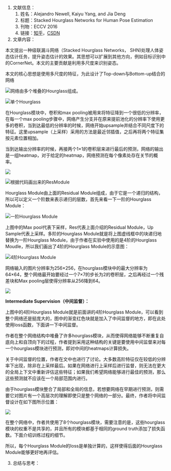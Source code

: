1. 文献信息：
    1. 姓名：Alejandro Newell, Kaiyu Yang, and Jia Deng
    2. 标题：Stacked Hourglass Networks for Human Pose Estimation
    3. 刊物：ECCV 2016
    4. 链接：[知乎](https://zhuanlan.zhihu.com/p/45002720)，[CSDN](https://blog.csdn.net/qq_19784349/article/details/112524305)
2. 文章内容：

本文提出一种级联漏斗网络（Stacked Hourglass Networks， SHN)处理人体姿态估计任务，提升姿态估计的效果。其思想可以扩展到其他方向，例如目标识别中的CornerNet。本文的主要贡献是利用多尺度来识别姿态。

本文的核心思想是使用多尺度的特征，为此设计了<font style="color:rgb(18, 18, 18);">Top-down与Bottom-up结合的网络</font>

![网络由多个堆叠的Hourglass组成。](https://cdn.nlark.com/yuque/0/2022/png/29307286/1668520496316-a4af4295-675f-4008-94fa-098273bc54a7.png)





![单个Hourglass](https://cdn.nlark.com/yuque/0/2022/png/29307286/1668520813634-e4021306-ef86-4b1d-9112-a411b133da60.png)

在Hourglass模块中，卷积和max pooling被用来将特征降到一个很低的分辨率，在每一个<font style="color:rgb(18, 18, 18);">max pooling步骤中，网络产生分支并在原来提前池化的分辨率下使用更多的卷积，当到达最低的分辨率的时候，网络开始upsample并结合不同尺度下的特征。这里upsample（上采样）采用的方法是最近邻插值，之后再将两个特征集按元素位置相加。</font>

<font style="color:rgb(18, 18, 18);">当到达输出分辨率的时候，再接两个1×1的卷积层来进行最后的预测，网络的输出是一组heatmap，对于给定的heatmap，网络预测在每个像素处存在关节的概率。</font>

![](https://cdn.nlark.com/yuque/0/2022/png/29307286/1668607651790-a29020ba-9765-4046-9032-a3d89e9e8280.png)

![根据代码画出来的ResModule](https://cdn.nlark.com/yuque/0/2022/png/29307286/1668608544997-2814fd65-3e3d-4992-822a-2b89e5b294a5.png)



<font style="color:rgb(18, 18, 18);">Hourglass Module由上面的Residual Module组成，由于它是一个递归的结构，所以可以定义一个阶数来表示递归的层数，首先来看一下一阶的Hourglass Module：</font>

![一阶Hourglass Module](https://cdn.nlark.com/yuque/0/2022/png/29307286/1668609458914-e19afcdb-a24b-4a13-8027-744e21cb93b5.png)

<font style="color:rgb(18, 18, 18);">上图中的Max pool代表下采样，Res代表上面介绍的Residual Module，Up Sample代表上采样。多阶的Hourglass Module就是将上图虚线框中的块递归地替换为一阶Hourglass Module，由于作者在实验中使用的是4阶的Hourglass Moudle，所以我们画出了4阶的Hourglass Module的示意图：</font>

![4阶Hourglass Module](https://cdn.nlark.com/yuque/0/2022/png/29307286/1668609585306-955d8c44-d0ff-4afd-a9a5-9eb1d6dd313a.png)

<font style="color:rgb(18, 18, 18);"></font>

<font style="color:rgb(18, 18, 18);"></font>

<font style="color:rgb(18, 18, 18);">网络输入的图片分辨率为256×256，在hourglass模块中的最大分辨率为64×64，整个网络最开始要经过一个7×7的步长为2的卷积层，之后再经过一个残差块和Max pooling层使得分辨率从256降到64。</font>

![](https://cdn.nlark.com/yuque/0/2022/png/29307286/1668611295186-d6d07818-d5b6-4944-b710-a5b7ffa7ad61.png)

<font style="color:rgb(18, 18, 18);"></font>

**Intermediate Supervision（中间监督）：**

<font style="color:rgb(18, 18, 18);">上图中的4阶Hourglass Module就是前面讲的4阶Hourglass Module，可以看到整个网络还是挺庞大的，图中的渐变红色块就是加入了中间监督的地方，即在此处使用loss函数，下面讲一下中间监督。</font>

<font style="color:rgb(18, 18, 18);">作者在整个网络结构中堆叠了许多hourglass模块，从而使得网络能够不断重复自底向上和自顶向下的过程，作者提到采用这种结构的关键是要使用中间监督来对每一个hourglass模块进行预测，即对中间的heatmaps计算损失。</font>

<font style="color:rgb(18, 18, 18);">关于中间监督的位置，作者在文中也进行了讨论。大多数高阶特征仅在较低的分辨率下出现，除非在上采样最后。如果在网络进行上采样后进行监督，则无法在更大的全局上下文中重新评估这些特征；如果我们希望网络能够进行最佳的预测，那么这些预测就不应该在一个局部范围内进行。</font>

<font style="color:rgb(18, 18, 18);">由于hourglass模块整合了局部和全局的信息，若想要网络在早期进行预测，则需要它对图片有一个高层次的理解即使只是整个网络的一部分。最终，作者将中间监督设计在如下图所示位置：</font>

![](https://cdn.nlark.com/yuque/0/2022/png/29307286/1668611913536-b2cbc62d-2c12-45e1-82b8-3fee35c5d357.png)

<font style="color:rgb(18, 18, 18);"></font>

<font style="color:rgb(18, 18, 18);">在整个网络中，作者共使用了8个hourglass模块，需要注意的是，这些hourglass模块的权重不是共享的，并且所有的模块都基于相同的ground truth添加了损失函数。下面介绍训练过程的细节。</font>

<font style="color:rgb(18, 18, 18);"></font>

<font style="color:rgb(18, 18, 18);">所以，每个Hourglass Module的loss是单独计算的，这样使得后面的Hourglass Module能够更好地再评估。</font>

<font style="color:rgb(18, 18, 18);"></font>

<font style="color:rgb(18, 18, 18);"></font>

<font style="color:rgb(18, 18, 18);"></font>

<font style="color:rgb(18, 18, 18);"></font>

<font style="color:rgb(18, 18, 18);"></font>

<font style="color:rgb(18, 18, 18);"></font>

<font style="color:rgb(18, 18, 18);"></font>

<font style="color:rgb(18, 18, 18);"></font>

<font style="color:rgb(18, 18, 18);"></font>

<font style="color:rgb(18, 18, 18);"></font>

<font style="color:rgb(18, 18, 18);"></font>

3. 总结与思考：



